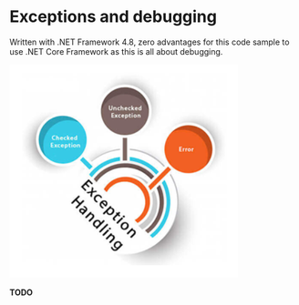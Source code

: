# Exceptions and debugging

Written with .NET Framework 4.8, zero advantages for this code sample to use .NET Core Framework as this is all about debugging.

![#img](assets/ExceptionsDebugging.png)

**TODO**